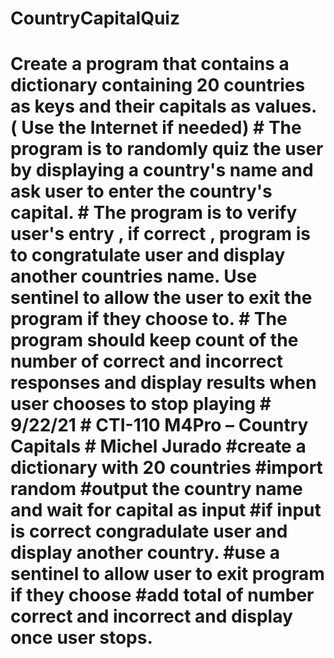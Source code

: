 # CountryCapitalQuiz
# Create a program that contains a dictionary containing 20 countries as keys and their capitals as values. ( Use the Internet if needed) # The program is to randomly quiz the user by displaying a country's name and ask user to enter the country's capital.  # The program is to verify user's entry , if correct , program is to congratulate user and display another countries name. Use sentinel to allow the user to exit the program if they choose to. #  The program should keep count of  the number of correct and incorrect responses and display results when user chooses to stop playing # 9/22/21 # CTI-110 M4Pro – Country Capitals # Michel Jurado  #create a dictionary with 20 countries #import random #output the country name and wait for capital as input #if input is correct congradulate user and display another country. #use a sentinel to allow user to exit program if they choose #add total of number correct and incorrect and display once user stops.
